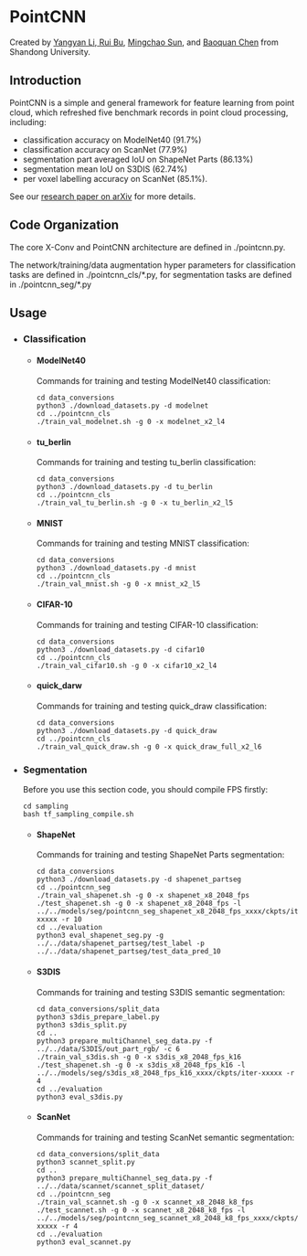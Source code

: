 # PointCNN

Created by <a href="http://yangyan.li" target="_blank">Yangyan Li</a>,<a href="http://rbruibu.cn" target="_blank"> Rui Bu</a>, <a href="http://www.mcsun.cn" target="_blank">Mingchao Sun</a>, and <a href="http://www.cs.sdu.edu.cn/~baoquan/" target="_blank">Baoquan Chen</a> from Shandong University.

## Introduction

PointCNN is a simple and general framework for feature learning from point cloud, which refreshed five benchmark records in point cloud processing, including:

* classification accuracy on ModelNet40 (91.7%)
* classification accuracy on ScanNet (77.9%)
* segmentation part averaged IoU on ShapeNet Parts (86.13%)
* segmentation mean IoU on S3DIS (62.74%)
* per voxel labelling accuracy on ScanNet (85.1%).

See our <a href="http://arxiv.org/abs/1801.07791" target="_blank">research paper on arXiv</a> for more details.

## Code Organization
The core X-Conv and PointCNN architecture are defined in ./pointcnn.py.

The network/training/data augmentation hyper parameters for classification tasks are defined in ./pointcnn_cls/\*.py, for segmentation tasks are defined in ./pointcnn_seg/\*.py

## Usage

* ### Classification

  * #### ModelNet40

    Commands for training and testing ModelNet40 classification:
  	```
    cd data_conversions
    python3 ./download_datasets.py -d modelnet
    cd ../pointcnn_cls
    ./train_val_modelnet.sh -g 0 -x modelnet_x2_l4
  	```

  * #### tu_berlin
    Commands for training and testing tu_berlin classification:
  	```
    cd data_conversions
    python3 ./download_datasets.py -d tu_berlin
    cd ../pointcnn_cls
    ./train_val_tu_berlin.sh -g 0 -x tu_berlin_x2_l5
  	```

  * #### MNIST
	Commands for training and testing MNIST classification:
  	```
    cd data_conversions
    python3 ./download_datasets.py -d mnist
    cd ../pointcnn_cls
    ./train_val_mnist.sh -g 0 -x mnist_x2_l5
  	```

  * #### CIFAR-10
	Commands for training and testing CIFAR-10 classification:
  	```
    cd data_conversions
    python3 ./download_datasets.py -d cifar10
    cd ../pointcnn_cls
    ./train_val_cifar10.sh -g 0 -x cifar10_x2_l4
  	```

  * #### quick_darw
	Commands for training and testing quick_draw classification:
  	```
    cd data_conversions
    python3 ./download_datasets.py -d quick_draw
    cd ../pointcnn_cls
    ./train_val_quick_draw.sh -g 0 -x quick_draw_full_x2_l6
  	```

* ### Segmentation
  Before you use this section code, you should compile FPS firstly:
  ```
  cd sampling
  bash tf_sampling_compile.sh
  ```

  * #### ShapeNet

    Commands for training and testing ShapeNet Parts segmentation:
    ```
    cd data_conversions
    python3 ./download_datasets.py -d shapenet_partseg
    cd ../pointcnn_seg
    ./train_val_shapenet.sh -g 0 -x shapenet_x8_2048_fps
    ./test_shapenet.sh -g 0 -x shapenet_x8_2048_fps -l ../../models/seg/pointcnn_seg_shapenet_x8_2048_fps_xxxx/ckpts/iter-xxxxx -r 10
    cd ../evaluation
    python3 eval_shapenet_seg.py -g ../../data/shapenet_partseg/test_label -p ../../data/shapenet_partseg/test_data_pred_10
    ```

  * #### S3DIS

    Commands for training and testing S3DIS semantic segmentation:
    ```
    cd data_conversions/split_data
    python3 s3dis_prepare_label.py
    python3 s3dis_split.py
    cd ..
    python3 prepare_multiChannel_seg_data.py -f ../../data/S3DIS/out_part_rgb/ -c 6
    ./train_val_s3dis.sh -g 0 -x s3dis_x8_2048_fps_k16
    ./test_shapenet.sh -g 0 -x s3dis_x8_2048_fps_k16 -l ../../models/seg/s3dis_x8_2048_fps_k16_xxxx/ckpts/iter-xxxxx -r 4
    cd ../evaluation
    python3 eval_s3dis.py
    ```

  * #### ScanNet

    Commands for training and testing ScanNet semantic segmentation:

    ```
    cd data_conversions/split_data
    python3 scannet_split.py
    cd ..
    python3 prepare_multiChannel_seg_data.py -f ../../data/scannet/scannet_split_dataset/
    cd ../pointcnn_seg
    ./train_val_scannet.sh -g 0 -x scannet_x8_2048_k8_fps
    ./test_scannet.sh -g 0 -x scannet_x8_2048_k8_fps -l ../../models/seg/pointcnn_seg_scannet_x8_2048_k8_fps_xxxx/ckpts/iter-xxxxx -r 4
    cd ../evaluation
    python3 eval_scannet.py
    ```

